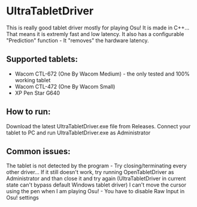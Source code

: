 # UltraTabletDriver
This is really good tablet driver mostly for playing Osu!
It is made in C++... That means it is extremly fast and low latency.
It also has a configurable "Prediction" function - It "removes" the hardware latency.

## Supported tablets:
- Wacom CTL-672 (One By Wacom Medium) - the only tested and 100% working tablet
- Wacom CTL-472 (One By Wacom Small)
- XP Pen Star G640

## How to run:
Download the latest UltraTabletDriver.exe file from Releases.
Connect your tablet to PC and run UltraTabletDriver.exe as Administrator

## Common issues:
The tablet is not detected by the program - Try closing/terminating every other driver... If it still doesn't work, try running OpenTabletDriver as Administrator and than close it and try again (UltraTabletDriver in current state can't bypass default Windows tablet driver)
I can't move the cursor using the pen when I am playing Osu! - You have to disable Raw Input in Osu! settings
